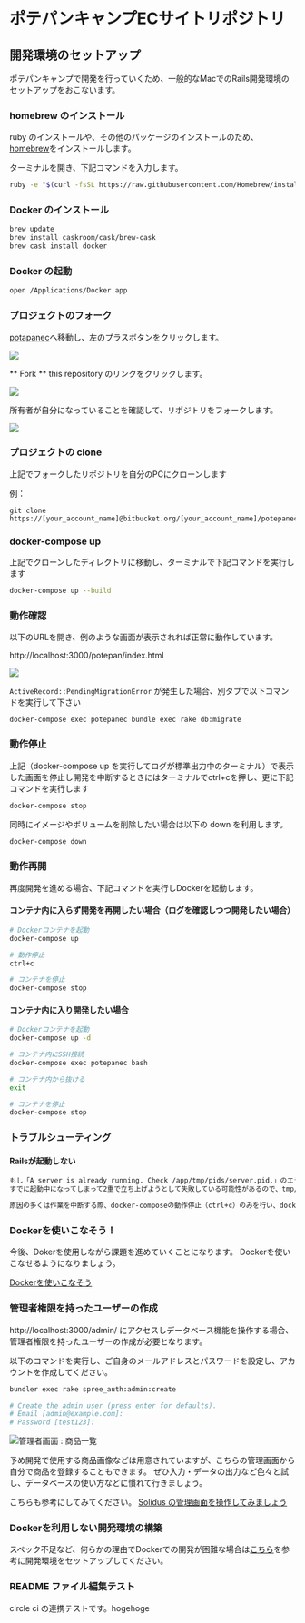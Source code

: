 # ポテパンキャンプECサイトリポジトリ

## 開発環境のセットアップ
ポテパンキャンプで開発を行っていくため、一般的なMacでのRails開発環境のセットアップをおこないます。

### homebrew のインストール
ruby のインストールや、その他のパッケージのインストールのため、[homebrew](https://brew.sh/index_ja.html)をインストールします。

ターミナルを開き、下記コマンドを入力します。

```bash
ruby -e "$(curl -fsSL https://raw.githubusercontent.com/Homebrew/install/master/install)"
```

### Docker のインストール
```bash
brew update
brew install caskroom/cask/brew-cask
brew cask install docker
```

### Docker の起動
```bash
open /Applications/Docker.app
```

### プロジェクトのフォーク

[potapanec](https://bitbucket.org/potepancamp/potepanec)へ移動し、左のプラスボタンをクリックします。

![](docs/images/installation/fork1.png)

** Fork ** this repository のリンクをクリックします。

![](docs/images/installation/fork2.png)

所有者が自分になっていることを確認して、リポジトリをフォークします。

![](docs/images/installation/fork3.png)


### プロジェクトの clone

上記でフォークしたリポジトリを自分のPCにクローンします

例：

```
git clone https://[your_account_name]@bitbucket.org/[your_account_name]/potepanec.git
```

### docker-compose up
上記でクローンしたディレクトリに移動し、ターミナルで下記コマンドを実行します

```bash
docker-compose up --build
```

### 動作確認

以下のURLを開き、例のような画面が表示されれば正常に動作しています。

http://localhost:3000/potepan/index.html

![](docs/images/installation/first_view.png)

`ActiveRecord::PendingMigrationError` が発生した場合、別タブで以下コマンドを実行して下さい

`docker-compose exec potepanec bundle exec rake db:migrate`

### 動作停止
上記（docker-compose up を実行してログが標準出力中のターミナル）で表示した画面を停止し開発を中断するときにはターミナルでctrl+cを押し、更に下記コマンドを実行します

```bash
docker-compose stop
```
同時にイメージやボリュームを削除したい場合は以下の down を利用します。

```bash
docker-compose down
```
### 動作再開

再度開発を進める場合、下記コマンドを実行しDockerを起動します。

#### コンテナ内に入らず開発を再開したい場合（ログを確認しつつ開発したい場合）

```bash
# Dockerコンテナを起動
docker-compose up

# 動作停止
ctrl+c

# コンテナを停止
docker-compose stop
```


#### コンテナ内に入り開発したい場合

```bash
# Dockerコンテナを起動
docker-compose up -d

# コンテナ内にSSH接続
docker-compose exec potepanec bash

# コンテナ内から抜ける
exit

# コンテナを停止
docker-compose stop
```

### トラブルシューティング
#### Railsが起動しない
```bash
もし「A server is already running. Check /app/tmp/pids/server.pid.」のエラーでRailsが立ち上がらない場合、
すでに起動中になってしまって2重で立ち上げようとして失敗している可能性があるので、tmp/pids/server.pidが存在している場合は削除して再度起動してみてください。

原因の多くは作業を中断する際、docker-composeの動作停止（ctrl+c）のみを行い、docker-compose stop を行わず、再開時にdocker-compose upで立ち上げてしまい二重立ち上げの警告が出る事が多いです。
```
### Dockerを使いこなそう！

今後、Dokerを使用しながら課題を進めていくことになります。
Dockerを使いこなせるようになりましょう。

[Dockerを使いこなそう](https://potepan.gitbook.io/camp/be_a_professional_developer/manage_docker)

### 管理者権限を持ったユーザーの作成
http://localhost:3000/admin/ にアクセスしデータベース機能を操作する場合、管理者権限を持ったユーザーの作成が必要となります。

以下のコマンドを実行し、ご自身のメールアドレスとパスワードを設定し、アカウントを作成してください。

```bash
bundler exec rake spree_auth:admin:create

# Create the admin user (press enter for defaults).
# Email [admin@example.com]:
# Password [test123]:
```

![管理者画面 : 商品一覧](docs/images/installation/admin_screen.png "管理者画面 : 商品一覧")

予め開発で使用する商品画像などは用意されていますが、こちらの管理画面から自分で商品を登録することもできます。
ぜひ入力・データの出力など色々と試し、データベースの使い方などに慣れて行きましょう。

こちらも参考にしてみてください。
[Solidus の管理画面を操作してみましょう](https://potepan.gitbook.io/camp/before_camp)


### Dockerを利用しない開発環境の構築
スペック不足など、何らかの理由でDockerでの開発が困難な場合は[こちら](./WITHOUTDOCKER.md)を参考に開発環境をセットアップしてください。

### README ファイル編集テスト
circle ci の連携テストです。hogehoge